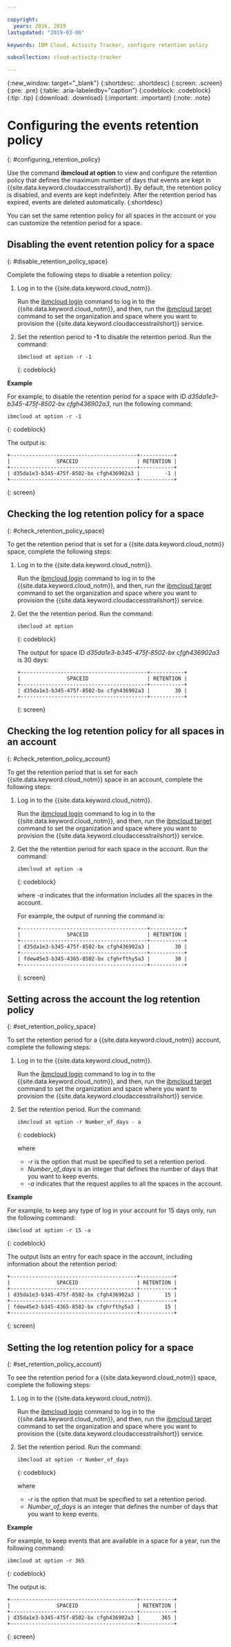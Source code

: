 ```yaml
---

copyright:
  years: 2016, 2019
lastupdated: "2019-03-06"

keywords: IBM Cloud, Activity Tracker, configure retention policy

subcollection: cloud-activity-tracker

---
```


{:new_window: target="_blank"}
{:shortdesc: .shortdesc}
{:screen: .screen}
{:pre: .pre}
{:table: .aria-labeledby="caption"}
{:codeblock: .codeblock}
{:tip: .tip}
{:download: .download}
{:important: .important}
{:note: .note}


# Configuring the events retention policy
{: #configuring_retention_policy}

Use the command **ibmcloud at option** to view and configure the retention policy that defines the maximum number of days that events are kept in {{site.data.keyword.cloudaccesstrailshort}}. By default, the retention policy is disabled, and events are kept indefinitely. After the retention period has expired, events are deleted automatically. 
{:shortdesc}

You can set the same retention policy for all spaces in the account or you can customize the retention period for a space. 


## Disabling the event retention policy for a space
{: #disable_retention_policy_space}

Complete the following steps to disable a retention policy:

1. Log in to the {{site.data.keyword.cloud_notm}}. 

    Run the [ibmcloud login](/docs/cli/reference/ibmcloud?topic=cloud-cli-ibmcloud_cli#ibmcloud_login) command to log in to the {{site.data.keyword.cloud_notm}}, and then, run the [ibmcloud target](/docs/cli/reference/ibmcloud?topic=cloud-cli-ibmcloud_cli#ibmcloud_target) command to set the organization and space where you want to provision the {{site.data.keyword.cloudaccesstrailshort}} service.
	
2. Set the retention period to **-1** to disable the retention period. Run the command:

    ```
    ibmcloud at option -r -1
    ```
    {: codeblock}
    
**Example**
    
For example, to disable the retention period for a space with ID *d35da1e3-b345-475f-8502-bx cfgh436902a3*, run the following command:

```
ibmcloud at option -r -1
```
{: codeblock}

The output is:

```
+-----------------------------------------+-----------+
|               SPACEID                   | RETENTION |
+-----------------------------------------+-----------+
| d35da1e3-b345-475f-8502-bx cfgh436902a3 |        -1 |
+-----------------------------------------+-----------+
```
{: screen} 



## Checking the log retention policy for a space
{: #check_retention_policy_space}

To get the retention period that is set for a {{site.data.keyword.cloud_notm}} space, complete the following steps:

1. Log in to the {{site.data.keyword.cloud_notm}}. 

    Run the [ibmcloud login](/docs/cli/reference/ibmcloud?topic=cloud-cli-ibmcloud_cli#ibmcloud_login) command to log in to the {{site.data.keyword.cloud_notm}}, and then, run the [ibmcloud target](/docs/cli/reference/ibmcloud?topic=cloud-cli-ibmcloud_cli#ibmcloud_target) command to set the organization and space where you want to provision the {{site.data.keyword.cloudaccesstrailshort}} service.
	
2. Get the the retention period. Run the command:

    ```
    ibmcloud at option
    ```
    {: codeblock}

    The output for space ID *d35da1e3-b345-475f-8502-bx cfgh436902a3* is 30 days:

    ```
    +-----------------------------------------+-----------+
    |               SPACEID                   | RETENTION |
    +-----------------------------------------+-----------+
    | d35da1e3-b345-475f-8502-bx cfgh436902a3 |        30 |
    +-----------------------------------------+-----------+
    ```
    {: screen}
    

## Checking the log retention policy for all spaces in an account
{: #check_retention_policy_account}

To get the retention period that is set for each {{site.data.keyword.cloud_notm}} space in an account, complete the following steps:

1. Log in to the {{site.data.keyword.cloud_notm}}. 

    Run the [ibmcloud login](/docs/cli/reference/ibmcloud?topic=cloud-cli-ibmcloud_cli#ibmcloud_login) command to log in to the {{site.data.keyword.cloud_notm}}, and then, run the [ibmcloud target](/docs/cli/reference/ibmcloud?topic=cloud-cli-ibmcloud_cli#ibmcloud_target) command to set the organization and space where you want to provision the {{site.data.keyword.cloudaccesstrailshort}} service.
    
2. Get the the retention period for each space in the account. Run the command:

    ```
    ibmcloud at option -a
    ```
    {: codeblock}
	
	where *-a* indicates that the information includes all the spaces in the account.

    For example, the output of running the command is:

    ```
    +-----------------------------------------+-----------+
    |               SPACEID                   | RETENTION |
    +-----------------------------------------+-----------+
    | d35da1e3-b345-475f-8502-bx cfgh436902a3 |        30 |
    +-----------------------------------------+-----------+
    | fdew45e3-b345-4365-8502-bx cfghrfthy5a3 |        30 |
    +-----------------------------------------+-----------+
    ```
    {: screen}
    

## Setting across the account the log retention policy
{: #set_retention_policy_space}

To set the retention period for a {{site.data.keyword.cloud_notm}} account, complete the following steps:

1. Log in to the {{site.data.keyword.cloud_notm}}. 

    Run the [ibmcloud login](/docs/cli/reference/ibmcloud?topic=cloud-cli-ibmcloud_cli#ibmcloud_login) command to log in to the {{site.data.keyword.cloud_notm}}, and then, run the [ibmcloud target](/docs/cli/reference/ibmcloud?topic=cloud-cli-ibmcloud_cli#ibmcloud_target) command to set the organization and space where you want to provision the {{site.data.keyword.cloudaccesstrailshort}} service.
	
2. Set the retention period. Run the command:

    ```
    ibmcloud at option -r Number_of_days - a
    ```
    {: codeblock}
    
    where 
	* *-r* is the option that must be specified to set a retention period.
	* *Number_of_days* is an integer that defines the number of days that you want to keep events. 
	* *-a* indicates that the request applies to all the spaces in the account.
    
    
**Example**
    
For example, to keep any type of log in your account for 15 days only, run the following command:

```
ibmcloud at option -r 15 -a
```
{: codeblock}

The output lists an entry for each space in the account, including information about the retention period:

```
+-----------------------------------------+-----------+
|               SPACEID                   | RETENTION |
+-----------------------------------------+-----------+
| d35da1e3-b345-475f-8502-bx cfgh436902a3 |        15 |
+-----------------------------------------+-----------+
| fdew45e3-b345-4365-8502-bx cfghrfthy5a3 |        15 |
+-----------------------------------------+-----------+
```
{: screen}

## Setting the log retention policy for a space
{: #set_retention_policy_account}

To see the retention period for a {{site.data.keyword.cloud_notm}} space, complete the following steps:

1. Log in to the {{site.data.keyword.cloud_notm}}. 

    Run the [ibmcloud login](/docs/cli/reference/ibmcloud?topic=cloud-cli-ibmcloud_cli#ibmcloud_login) command to log in to the {{site.data.keyword.cloud_notm}}, and then, run the [ibmcloud target](/docs/cli/reference/ibmcloud?topic=cloud-cli-ibmcloud_cli#ibmcloud_target) command to set the organization and space where you want to provision the {{site.data.keyword.cloudaccesstrailshort}} service.
    
2. Set the retention period. Run the command:

    ```
    ibmcloud at option -r Number_of_days
    ```
    {: codeblock}
    
    where 
	* *-r* is the option that must be specified to set a retention period.
	* *Number_of_days* is an integer that defines the number of days that you want to keep events.
    
    
**Example**
    
For example, to keep events that are available in a space for a year, run the following command:

```
ibmcloud at option -r 365
```
{: codeblock}

The output is:

```
+-----------------------------------------+-----------+
|               SPACEID                   | RETENTION |
+-----------------------------------------+-----------+
| d35da1e3-b345-475f-8502-bx cfgh436902a3 |       365 |
+-----------------------------------------+-----------+
```
{: screen}


